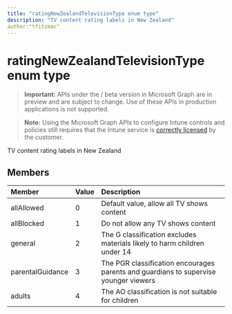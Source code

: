 ```yaml
---
title: "ratingNewZealandTelevisionType enum type"
description: "TV content rating labels in New Zealand"
author:"tfitzmac"
---
```


# ratingNewZealandTelevisionType enum type

> **Important:** APIs under the / beta version in Microsoft Graph are in preview and are subject to change. Use of these APIs in production applications is not supported.

> **Note:** Using the Microsoft Graph APIs to configure Intune controls and policies still requires that the Intune service is [correctly licensed](https://go.microsoft.com/fwlink/?linkid=839381) by the customer.

TV content rating labels in New Zealand
## Members
|Member|Value|Description|
|:---|:---|:---|
|allAllowed|0|Default value, allow all TV shows content|
|allBlocked|1|Do not allow any TV shows content|
|general|2|The G classification excludes materials likely to harm children under 14|
|parentalGuidance|3|The PGR classification encourages parents and guardians to supervise younger viewers|
|adults|4|The AO classification is not suitable for children|





